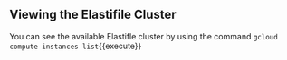 ## Viewing the Elastifile Cluster
You can see the available Elastifle cluster by using the command
`gcloud compute instances list`{{execute}}